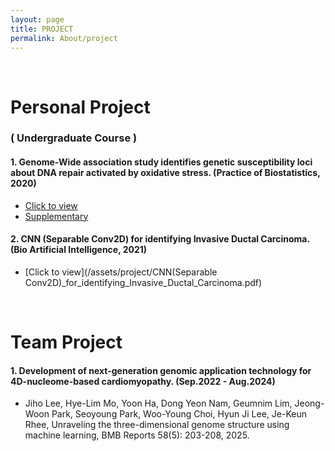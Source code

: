 ```yaml
---
layout: page
title: PROJECT
permalink: About/project
---
```


<br/>

# Personal Project

### ( Undergraduate Course )
#### 1. Genome-Wide association study identifies genetic susceptibility loci about DNA repair activated by oxidative stress. (Practice of Biostatistics, 2020)
  * [Click to view](/assets/project/Practice_of_Biostatistics.pdf) 
  * [Supplementary](/assets/project/Practice_of_Biostatistics_Supplementary.pdf)

#### 2.	CNN (Separable Conv2D) for identifying Invasive Ductal Carcinoma. (Bio Artificial Intelligence, 2021)
  * [Click to view](/assets/project/CNN(Separable Conv2D)_for_identifying_Invasive_Ductal_Carcinoma.pdf)


<br/>

# Team Project

#### 1. Development of next-generation genomic application technology for 4D-nucleome-based cardiomyopathy. (Sep.2022 - Aug.2024)
   - Jiho Lee, Hye-Lim Mo, Yoon Ha, Dong Yeon Nam, Geumnim Lim, Jeong-Woon Park, Seoyoung Park, Woo-Young Choi, Hyun Ji Lee, Je-Keun Rhee, Unraveling the three-dimensional genome structure using machine learning, BMB Reports 58(5): 203-208, 2025.


<br/>

